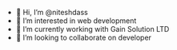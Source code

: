 - 👋 Hi, I’m @niteshdass
- 👀 I’m interested in web development
- 🌱 I’m currently working with Gain Solution LTD
- 💞️ I’m looking to collaborate on developer



